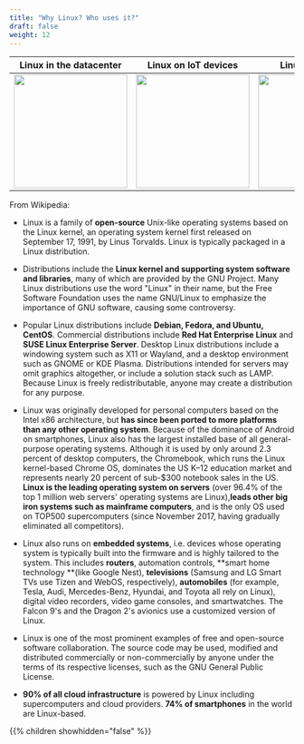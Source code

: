 ```yaml
---
title: "Why Linux? Who uses it?"
draft: false
weight: 12
---
```


Linux in the datacenter | Linux on IoT devices | Linux on planes | Linux on phones
--- | --- | --- | ---
<img src='/images/linux_datacenter.jpg' width='200px'> | <img src='/images/linux_iot.png' width='200px'> | <img src='/images/linux_inflight.jpg' width='200px'> | <img src='/images/linux_on_android.png' width='200px'> | 

From Wikipedia:

* Linux is a family of **open-source** Unix-like operating systems based on the Linux kernel, an operating system 
kernel first released on September 17, 1991, by Linus Torvalds. Linux is typically packaged in a Linux distribution.

* Distributions include the **Linux kernel and supporting system software and libraries**, many of which 
are provided by the GNU Project. Many Linux distributions use the word "Linux" in their 
name, but the Free Software Foundation uses the name GNU/Linux to emphasize the importance 
of GNU software, causing some controversy.

* Popular Linux distributions include **Debian, Fedora, and Ubuntu, CentOS**. Commercial distributions 
include **Red Hat Enterprise Linux** and **SUSE Linux Enterprise Server**. Desktop Linux distributions 
include a windowing system such as X11 or Wayland, and a desktop environment such as 
GNOME or KDE Plasma. Distributions intended for servers may omit graphics 
altogether, or include a solution stack such as LAMP. Because Linux is 
freely redistributable, anyone may create a distribution for any purpose.

* Linux was originally developed for personal computers based on the Intel x86 architecture, but 
**has since been ported to more platforms than any other operating system**. Because of the 
dominance of Android on smartphones, Linux also has the largest installed base of all 
general-purpose operating systems. Although it is used by only around 2.3 percent of desktop computers, the Chromebook, 
which runs the Linux kernel-based Chrome OS, dominates the US K–12 education market and represents 
nearly 20 percent of sub-$300 notebook sales in the US. **Linux is the leading operating system 
on servers** (over 96.4% of the top 1 million web servers' operating systems are Linux),**leads other big 
iron systems such as mainframe computers**, and is the only OS used on TOP500 supercomputers (since November 
2017, having gradually eliminated all competitors).

* Linux also runs on **embedded systems**, i.e. devices whose operating system is typically 
built into the firmware and is highly tailored to the system. This includes **routers**, automation controls, **smart 
home technology **(like Google Nest), **televisions** (Samsung and LG Smart TVs use Tizen 
and WebOS, respectively), **automobiles** (for example, Tesla, Audi, Mercedes-Benz,
Hyundai, and Toyota all rely on Linux), digital video recorders, video game consoles, and 
smartwatches. The Falcon 9's and the Dragon 2's avionics use a customized version of Linux.

* Linux is one of the most prominent examples of free and open-source software 
collaboration. The source code may be used, modified and distributed 
commercially or non-commercially by anyone under the terms of its respective 
licenses, such as the GNU General Public License.

* **90% of all cloud infrastructure** is powered by Linux including supercomputers 
and cloud providers. **74% of smartphones** in the world are Linux-based.

{{% children showhidden="false" %}}
